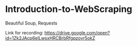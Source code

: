 # Introduction-to-WebScraping
Beautiful Soup, Requests

Link for recording: https://drive.google.com/open?id=1Zk2JAcp6eILwsxHRCBrbRfgpzoyr5okZ

